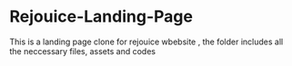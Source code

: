 # Rejouice-Landing-Page
This is a landing page clone for rejouice wbebsite , the folder includes all the neccessary files, assets and codes
